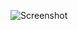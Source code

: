 ![Screenshot](https://raw.githubusercontent.com/Cryakl/Ultimate-RAT-Collection/refs/heads/main/BlackShades/Blackshades%20v4.2/Screenshot.png)
